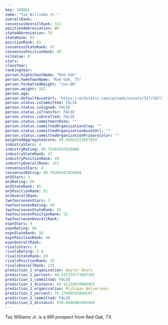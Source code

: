 ```yaml
---
key: 108861
name: "Taz Williams Jr."
overallRank: 
consensusOverallRank: 311
positionAbbreviation: WR
stateAbbreviation: TX
stateRank: 85
positionRank: 81
consensusStateRank: 47
consensusPositionRank: 49
nilValue: 0
stars: 
classYear: 
rankingYear: 
person.highSchoolName: "Red Oak"
person.homeTownName: "Red Oak, TX"
person.formattedHeight: "Jun-00"
person.weight: 181
person.age: 
person.defaultAssetUrl: "https://on3static.com/uploads/assets/527/167/167527.jpg"
person.status.isCommitted: FALSE
person.status.isSigned: FALSE
person.status.isTransfer: FALSE
person.status.isEnrolled: FALSE
person.status.commitmentDate: ""
person.status.committedOrganizationSlug: ""
person.status.committedOrganizationAssetUrl: ""
person.status.committedOrganizationPrimaryColor: ""
weightedAggregateScore: 89.45663221667854
industryStars: 4
industryRating: 89.76304347826088
industryStateRank: 47
industryPositionRank: 49
industryOverallRank: 311
consensusStars: 4
consensusRating: 89.76304347826088
on3Stars: 3
on3Rating: 88
on3StateRank: 85
on3PositionRank: 81
on3OverallRank: 
twofoursevenStars: 3
twofoursevenRating: 89
twofoursevenStateRank: 55
twofoursevenPositionRank: 52
twofoursevenOverallRank: 
espnStars: 4
espnRating: 80
espnStateRank: 50
espnPositionRank: 48
espnOverallRank: 
rivalsStars: 4
rivalsRating: 5.9
rivalsStateRank: 20
rivalsPositionRank: 25
rivalsOverallRank: 135
prediction_1_organization: Baylor Bears
prediction_1_percent: 49.547374773687395
prediction_1_committed: FALSE
prediction_1_distance: 69.91228039960922
prediction_2_organization: Michigan Wolverines
prediction_2_percent: 34.37688593844297
prediction_2_committed: FALSE
prediction_2_distance: 976.8506802485668
---
```

Taz Williams Jr. is a WR prospect from Red Oak, TX.